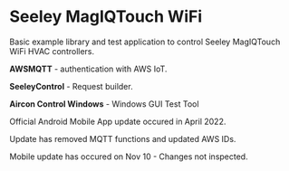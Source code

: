 # Seeley MagIQTouch WiFi
Basic example library and test application to control Seeley MagIQTouch WiFi HVAC controllers.

**AWSMQTT** - authentication with AWS IoT.

**SeeleyControl** - Request builder.

**Aircon Control Windows** - Windows GUI Test Tool


Official Android Mobile App update occured in April 2022.

Update has removed MQTT functions and updated AWS IDs.

Mobile update has occured on Nov 10 - Changes not inspected.
